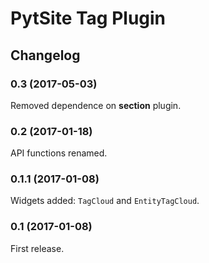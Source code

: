 # PytSite Tag Plugin


## Changelog


### 0.3 (2017-05-03)
Removed dependence on **section** plugin. 


### 0.2 (2017-01-18)
API functions renamed.


### 0.1.1 (2017-01-08)
Widgets added: `TagCloud` and `EntityTagCloud`. 


### 0.1 (2017-01-08)
First release.
